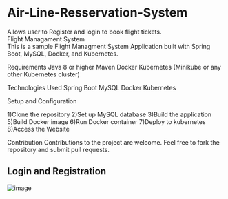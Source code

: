 # Air-Line-Resservation-System
Allows user to Register and login to book flight tickets.
<br>
Flight Managament System
<br>
This is a sample Flight Managment System Application built with Spring Boot, MySQL, Docker, and Kubernetes.

Requirements
Java 8 or higher
Maven
Docker
Kubernetes (Minikube or any other Kubernetes cluster)

Technologies Used
Spring Boot
MySQL
Docker
Kubernetes

Setup and Configuration

1)Clone the repository
2)Set up MySQL database
3)Build the application
5)Build Docker image
6)Run Docker container
7)Deploy to kubernetes
8)Access the Website

Contribution
Contributions to the project are welcome. Feel free to fork the repository and submit pull requests.
<br>
## Login and Registration
![image](https://github.com/Saratchandra-Hemanth/Air-Line-Resservation-System/assets/87907987/0c209412-2b74-4b83-8ee9-a35d59e1917c)
